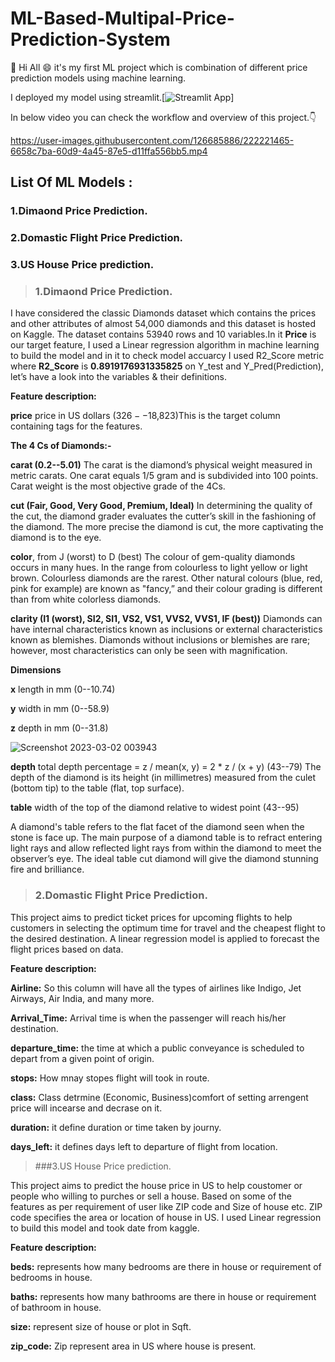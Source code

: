 # ML-Based-Multipal-Price-Prediction-System
:wave: Hi All :smile: it's my first ML project which is combination of different price prediction models using machine learning.

I deployed my model using streamlit.[![Streamlit App](https://static.streamlit.io/badges/streamlit_badge_black_white.svg)]

In below video you can check the workflow and overview of this project.:point_down:

https://user-images.githubusercontent.com/126685886/222221465-6658c7ba-60d9-4a45-87e5-d11ffa556bb5.mp4

## List Of ML Models :

### 1.Dimaond Price Prediction.
### 2.Domastic Flight Price Prediction.
### 3.US House Price prediction.

>### 1.Dimaond Price Prediction.
I have considered the classic Diamonds dataset which contains the prices and other attributes of almost 54,000 diamonds and this dataset is hosted on Kaggle. The dataset contains 53940 rows and 10 variables.In it **Price** is our target feature, I used a Linear regression algorithm in machine learning to build the model and in it to check model accuarcy I used R2_Score metric where **R2_Score** is **0.8919176931335825** on Y_test and Y_Pred(Prediction), let’s have a look into the variables & their definitions.

**Feature description:**

**price** price in US dollars ($326--$18,823)This is the target column containing tags for the features. 

**The 4 Cs of Diamonds:-**

**carat (0.2--5.01)** The carat is the diamond’s physical weight measured in metric carats.  One carat equals 1/5 gram and is subdivided into 100 points. Carat weight is the most objective grade of the 4Cs. 

**cut (Fair, Good, Very Good, Premium, Ideal)** In determining the quality of the cut, the diamond grader evaluates the cutter’s skill in the fashioning of the diamond. The more precise the diamond is cut, the more captivating the diamond is to the eye.  

**color**, from J (worst) to D (best) The colour of gem-quality diamonds occurs in many hues. In the range from colourless to light yellow or light brown. Colourless diamonds are the rarest. Other natural colours (blue, red, pink for example) are known as "fancy,” and their colour grading is different than from white colorless diamonds.  

**clarity (I1 (worst), SI2, SI1, VS2, VS1, VVS2, VVS1, IF (best))** Diamonds can have internal characteristics known as inclusions or external characteristics known as blemishes. Diamonds without inclusions or blemishes are rare; however, most characteristics can only be seen with magnification.  

**Dimensions**

**x** length in mm (0--10.74)

**y** width in mm (0--58.9)

**z** depth in mm (0--31.8)


![Screenshot 2023-03-02 003943](https://user-images.githubusercontent.com/126685886/222240510-d2c3158b-f58a-40d9-9c1a-b087745d8218.png)


**depth** total depth percentage = z / mean(x, y) = 2 * z / (x + y) (43--79) The depth of the diamond is its height (in millimetres) measured from the culet (bottom tip) to the table (flat, top surface).

**table** width of the top of the diamond relative to widest point (43--95)

A diamond's table refers to the flat facet of the diamond seen when the stone is face up. The main purpose of a diamond table is to refract entering light rays and allow reflected light rays from within the diamond to meet the observer’s eye. The ideal table cut diamond will give the diamond stunning fire and brilliance.

>### 2.Domastic Flight Price Prediction.

This project aims to predict ticket prices for upcoming flights to help customers in selecting the optimum time for travel and the cheapest flight to the desired destination. A linear regression model is applied to forecast the flight prices based on data.

**Feature description:**

**Airline:** So this column will have all the types of airlines like Indigo, Jet Airways, Air India, and many more.

**Arrival_Time:** Arrival time is when the passenger will reach his/her destination.

**departure_time:** the time at which a public conveyance is scheduled to depart from a given point of origin.

**stops:** How mnay stopes flight will took in route.

**class:** Class detrmine (Economic, Business)comfort of setting arrengent price will incearse and decrase on it.

**duration:** it define duration or time taken by journy.

**days_left:** it defines days left to departure of flight from location.


>###3.US House Price prediction.

This project aims to predict the house price in US to help coustomer or people who willing to purches or sell a house. Based on some of the features as per requirement of user like ZIP code and Size of house etc. ZIP code specifies the area or location of house in US. I used Linear regression to build this model and took date from kaggle. 

**Feature description:**

**beds:** represents how many bedrooms are there in house or requirement of bedrooms in house.

**baths:** represents how many bathrooms are there in house or requirement of bathroom in house.

**size:** represent size of house or plot in Sqft.

**zip_code:** Zip represent area in US where house is present. 
